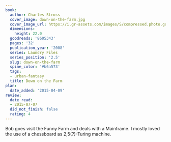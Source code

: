 ```yaml
---
book:
  author: Charles Stross
  cover_image: down-on-the-farm.jpg
  cover_image_url: https://i.gr-assets.com/images/S/compressed.photo.goodreads.com/books/1328341796l/8605343.jpg
  dimensions:
    height: 22.0
  goodreads: '8605343'
  pages: '32'
  publication_year: '2008'
  series: Laundry Files
  series_position: '2.5'
  slug: down-on-the-farm
  spine_color: '#b6a573'
  tags:
  - urban-fantasy
  title: Down on the Farm
plan:
  date_added: '2015-04-09'
review:
  date_read:
  - 2015-07-07
  did_not_finish: false
  rating: 4
---
```


Bob goes visit the Funny Farm and deals with a Mainframe. I mostly loved the use of a chessboard as 2,5(?)-Turing machine.
